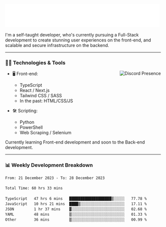 <img src="assets/wave.svg" alt=":wave:" />

I'm a self-taught developer, who's currently pursuing a Full-Stack development to create stunning user experiences on the front-end, and scalable and secure infrastructure on the backend.

---

### 🧑‍💻 Technologies & Tools

<a href="https://discord.com/users/414304208649453568" target="_blank" rel="nofollow">
   <img src="https://lanyard-profile-readme.vercel.app/api/414304208649453568?idleMessage=Probably%20doing%20something%20else..." alt="Discord Presence" align="right">
</a>

- 🖥️ Front-end:

  - TypeScript
  - React / Next.js
  - Tailwind CSS / SASS
  - In the past: HTML/CSS/JS

- 🛠 Scripting:

  - Python
  - PowerShell
  - Web Scraping / Selenium

Currently learning Front-end development and soon to the Back-end development.

---

### 📊 Weekly Development Breakdown

<!-- ![ccrsxx's GitHub Stats](https://github-readme-stats.vercel.app/api?username=ccrsxx&count_private=true&theme=tokyonight) -->
<!-- ![ccrsxx's Top Langs](https://github-readme-stats.vercel.app/api/top-langs/?username=ccrsxx&hide=lua,java,html&theme=tokyonight) -->

<!--START_SECTION:waka-->

```txt
From: 21 December 2023 - To: 28 December 2023

Total Time: 60 hrs 33 mins

TypeScript   47 hrs 6 mins   ███████████████████▒░░░░░   77.78 %
JavaScript   10 hrs 21 mins  ████▒░░░░░░░░░░░░░░░░░░░░   17.11 %
JSON         1 hr 37 mins    ▓░░░░░░░░░░░░░░░░░░░░░░░░   02.68 %
YAML         48 mins         ▒░░░░░░░░░░░░░░░░░░░░░░░░   01.33 %
Other        36 mins         ▒░░░░░░░░░░░░░░░░░░░░░░░░   00.99 %
```

<!--END_SECTION:waka-->
